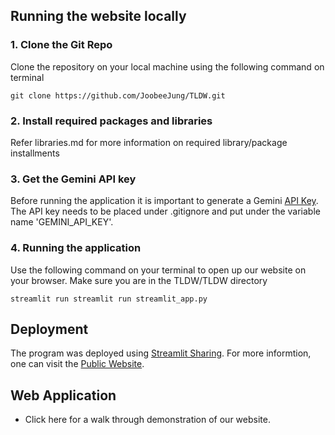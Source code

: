 ## Running the website locally

### **1. Clone the Git Repo**
Clone the repository on your local machine using the following command on terminal
```
git clone https://github.com/JoobeeJung/TLDW.git
```

### **2. Install required packages and libraries**
Refer libraries.md for more information on required library/package installments

### **3. Get the Gemini API key**
Before running the application it is important to generate a Gemini [API Key](https://aistudio.google.com/app/apikey). The API key needs to be placed under .gitignore and put under the variable name 'GEMINI_API_KEY'. 

### **4. Running the application**
Use the following command on your terminal to open up our website on your browser. Make sure you are in the TLDW/TLDW directory
```
streamlit run streamlit run streamlit_app.py 
```

## Deployment

The program was deployed using [Streamlit Sharing](https://share.streamlit.io/). For more informtion, one can visit the [Public Website](nothing.streamlit.app).

## Web Application

- Click here for a walk through demonstration of our website.
